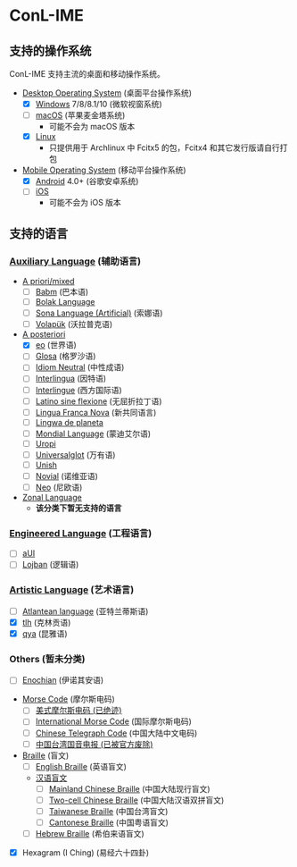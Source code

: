# ConL-IME

## 支持的操作系统

ConL-IME 支持主流的桌面和移动操作系统。

+ [Desktop Operating System] (桌面平台操作系统)
    + [X] [Windows] 7/8/8.1/10 (微软视窗系统)
    + [ ] [macOS] (苹果麦金塔系统)
        + 可能不会为 macOS 版本
    + [X] [Linux]
        + 只提供用于 Archlinux 中 Fcitx5 的包，Fcitx4 和其它发行版请自行打包
+ [Mobile Operating System] (移动平台操作系统)
    + [X] [Android] 4.0+ (谷歌安卓系统)
    + [ ] [iOS]
        + 可能不会为 iOS 版本

[Desktop Operating System]: https://en.wikipedia.org/wiki/Operating_system#Examples
[Windows]: https://en.wikipedia.org/wiki/Microsoft_Windows
[macOS]: https://en.wikipedia.org/wiki/MacOS
[Linux]: https://en.wikipedia.org/wiki/Linux
[Mobile Operating System]: https://en.wikipedia.org/wiki/Mobile_operating_system
[Android]: https://en.wikipedia.org/wiki/Android_(operating_system)
[iOS]: https://en.wikipedia.org/wiki/IOS

## 支持的语言

### [Auxiliary Language] (辅助语言)

+ [A priori/mixed]
    + [ ] [Babm] (巴本语)
    + [ ] [Bolak Language]
    + [ ] [Sona Language (Artificial)] (索娜语)
    + [ ] [Volapük] (沃拉普克语)
+ [A posteriori]
    + [X] [eo] (世界语)
    + [ ] [Glosa] (格罗沙语)
    + [ ] [Idiom Neutral] (中性成语)
    + [ ] [Interlingua] (因特语)
    + [ ] [Interlingue] (西方国际语)
    + [ ] [Latino sine flexione] (无屈折拉丁语)
    + [ ] [Lingua Franca Nova] (新共同语言)
    + [ ] [Lingwa de planeta]
    + [ ] [Mondial Language] (蒙迪艾尔语)
    + [ ] [Uropi]
    + [ ] [Universalglot] (万有语)
    + [ ] [Unish]
    + [ ] [Novial] (诺维亚语)
    + [ ] [Neo] (尼欧语)
+ [Zonal Language]
    + **该分类下暂无支持的语言**

[Auxiliary Language]: https://en.wikipedia.org/wiki/International_auxiliary_language
[A priori/mixed]: https://en.wikipedia.org/wiki/A_priori_(languages)
[Babm]: https://en.wikipedia.org/wiki/Babm
[Bolak Language]: https://en.wikipedia.org/wiki/Bolak_language
[Sona Language (Artificial)]: https://en.wikipedia.org/wiki/Sona_language_(artificial)
[Volapük]: https://en.wikipedia.org/wiki/Volap%C3%BCk

[A posteriori]: https://en.wikipedia.org/wiki/A_posteriori_(languages)
[eo]: https://en.wikipedia.org/wiki/Esperanto
[Glosa]: https://en.wikipedia.org/wiki/Glosa
[Idiom Neutral]: https://en.wikipedia.org/wiki/Idiom_Neutral
[Interlingua]: https://en.wikipedia.org/wiki/Interlingua
[Interlingue]: https://en.wikipedia.org/wiki/Interlingue
[Latino sine flexione]: https://en.wikipedia.org/wiki/Latino_sine_flexione
[Lingua Franca Nova]: https://en.wikipedia.org/wiki/Lingua_Franca_Nova
[Lingwa de planeta]: https://en.wikipedia.org/wiki/Lingwa_de_planeta
[Mondial Language]: https://en.wikipedia.org/wiki/Mondial_language
[Uropi]: https://en.wikipedia.org/wiki/Uropi
[Universalglot]: https://en.wikipedia.org/wiki/Universalglot
[Unish]: https://en.wikipedia.org/wiki/Unish
[Novial]: https://en.wikipedia.org/wiki/Novial
[Neo]: https://en.wikipedia.org/wiki/Neo_(constructed_language)

[Zonal Language]: https://en.wikipedia.org/wiki/Zonal_constructed_language

### [Engineered Language] (工程语言)

+ [ ] [aUI]
+ [ ] [Lojban] (逻辑语)

[Engineered Language]: https://en.wikipedia.org/wiki/Engineered_language
[aUI]: https://en.wikipedia.org/wiki/AUI_(constructed_language)
[Lojban]: https://en.wikipedia.org/wiki/Lojban

### [Artistic Language] (艺术语言)

+ [ ] [Atlantean language] (亚特兰蒂斯语)
+ [X] [tlh] (克林贡语)
+ [X] [qya] (昆雅语)

[Artistic Language]: https://en.wikipedia.org/wiki/Artistic_language
[Atlantean language]: https://en.wikipedia.org/wiki/Atlantean_language
[tlh]: https://en.wikipedia.org/wiki/Klingon_language
[qya]: https://en.wikipedia.org/wiki/Quenya

### Others (暂未分类)

+ [ ] [Enochian] (伊诺其安语)
+ [Morse Code] (摩尔斯电码)
    + [ ] [美式摩尔斯电码 (已绝迹)]
    + [ ] [International Morse Code] (国际摩尔斯电码)
    + [ ] [Chinese Telegraph Code] (中国大陆中文电码)
    + [ ] [中国台湾国音电报 (已被官方废除)]
+ [Braille] (盲文)
    + [ ] [English Braille] (英语盲文)
    + [汉语盲文]
        + [ ] [Mainland Chinese Braille] (中国大陆现行盲文)
        + [ ] [Two-cell Chinese Braille] (中国大陆汉语双拼盲文)
        + [ ] [Taiwanese Braille] (中国台湾盲文)
        + [ ] [Cantonese Braille] (中国粤语盲文)
    + [ ] [Hebrew Braille] (希伯来语盲文)
+ [X] Hexagram (I Ching) (易经六十四卦)

[Enochian]: https://en.wikipedia.org/wiki/Enochian
[Morse Code]: https://en.wikipedia.org/wiki/Morse_code
[美式摩尔斯电码 (已绝迹)]: https://zh.wikipedia.org/wiki/%E6%91%A9%E5%B0%94%E6%96%AF%E7%94%B5%E7%A0%81#%E7%BE%8E%E5%BC%8F%E6%91%A9%E5%B0%94%E6%96%AF%E7%94%B5%E7%A0%81
[International Morse Code]: https://en.wikipedia.org/wiki/Morse_code#International_Morse_Code
[Chinese Telegraph Code]: https://en.wikipedia.org/wiki/Chinese_telegraph_code
[中国台湾国音电报 (已被官方废除)]: https://zh.wikipedia.org/wiki/%E5%9C%8B%E9%9F%B3%E9%9B%BB%E5%A0%B1

[Braille]: https://en.wikipedia.org/wiki/Braille
[English Braille]: https://en.wikipedia.org/wiki/English_Braille
[汉语盲文]: https://zh.wikipedia.org/wiki/%E7%9B%B2%E6%96%87#%E6%BC%A2%E8%AA%9E%E9%BB%9E%E5%AD%97
[Mainland Chinese Braille]: https://en.wikipedia.org/wiki/Mainland_Chinese_Braille
[Two-cell Chinese Braille]: https://en.wikipedia.org/wiki/Two-cell_Chinese_Braille
[Taiwanese Braille]: https://en.wikipedia.org/wiki/Taiwanese_Braille
[Cantonese Braille]: https://en.wikipedia.org/wiki/Cantonese_Braille
[Hebrew Braille]: https://en.wikipedia.org/wiki/Hebrew_Braille
